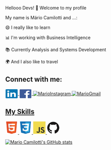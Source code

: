 Hellooo Devs! 👋 Welcome to my profile


My name is Mário Camilotti and ...:


😄 I really like to learn 

📊 I'm working with Business Intelligence

📚 Currently Analysis and Systems Development

🌍 And I also like to travel


##  Connect with me:

<a href= "https://www.linkedin.com/in/mario-camilotti/" target="_blank">
  <img align="center" alt="MarioLinkedin" height="30" width="40" src="https://raw.githubusercontent.com/devicons/devicon/master/icons/linkedin/linkedin-original.svg"
       style="max-width:100%;">
</a>
  <a href= "https://www.facebook.com/mario.camilotti" target="_blank">
  <img align="center" alt="Mariofacebook" height="30" width="40" src="https://raw.githubusercontent.com/devicons/devicon/master/icons/facebook/facebook-original.svg"
       style="max-width:100%;">
  </a>
  
  <a href= "https://www.instagram.com/mario_camilotti/?hl=pt-br" target="_blank">
  <img align="center" alt="MarioInstagram" height="30" width="40" src="https://image.flaticon.com/icons/png/128/1409/1409946.png"
       style="max-width:100%;">
  </a>  
  
  <a href = "mailto: contatomariocamilotti@gmail.com" target="_blank"> 
  <img align="center" alt="MarioGmail" height="30" width="40" src="https://img.icons8.com/fluent/2x/gmail.png"
        style="max-width:100%;"
  </a>
  
  
  ## My Skills
  <img src="https://raw.githubusercontent.com/devicons/devicon/master/icons/html5/html5-original.svg" alt="rails" width="40" style="max-width:100%;"></img>
   <img src="https://raw.githubusercontent.com/devicons/devicon/master/icons/css3/css3-original.svg" alt="rails" width="40" style="max-width:100%;"></img>
   <img src="https://raw.githubusercontent.com/devicons/devicon/master/icons/javascript/javascript-original.svg" alt="rails" width="40" style="max-width:100%;"></img>
    <img src="https://raw.githubusercontent.com/devicons/devicon/master/icons/github/github-original.svg" alt="rails" width="40" style="max-width:100%;"></img>
  
  ![Mario Camilotti's GitHub stats](https://github-readme-stats.vercel.app/api?username=MarioCamilotti&show_icons=true&theme=dark)


  




